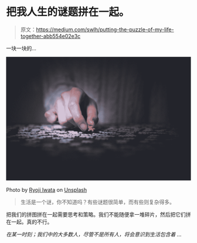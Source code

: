 # 把我人生的谜题拼在一起。

> 原文：<https://medium.com/swlh/putting-the-puzzle-of-my-life-together-abb554e02e3c>

一块一块的…

![](img/379ced89da6046a86b57b09f661be1e4.png)

Photo by [Ryoji Iwata](https://unsplash.com/@ryoji__iwata?utm_source=medium&utm_medium=referral) on [Unsplash](https://unsplash.com?utm_source=medium&utm_medium=referral)

> 生活是一个谜，你不知道吗？有些谜题很简单，而有些则复杂得多。

把我们的拼图拼在一起需要思考和策略。我们不能随便拿一堆碎片，然后把它们拼在一起。真的不行。

*在某一时刻；我们中的大多数人，尽管不是所有人，将会意识到生活包含着* …